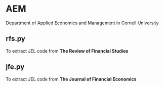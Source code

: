 # AEM
Department of Applied Economics and Management in Cornell University

## rfs.py
To extract JEL code from **The Review of Financial Studies**

## jfe.py
To extract JEL code from **The Journal of Financial Economics**
